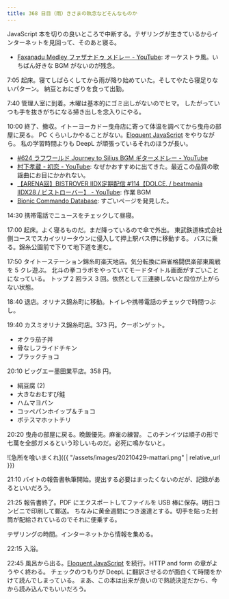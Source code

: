```yaml
---
title: 368 日目（雨）きさまの執念などそんなものか
---
```


JavaScript 本を切りの良いところで中断する。テザリングが生きているからインターネットを見回って、そのあと寝る。

* [Faxanadu Medley ファザナドゥ メドレー - YouTube](https://www.youtube.com/watch?v=8g_8SjVlveE):
  オーケストラ風。いちばん好きな BGM がないのが残念。

7:05 起床。寝てしばらくしてから雨が降り始めていた。そしてやたら寝足りないパターン。
納豆とおにぎりを食って出勤。

7:40 管理人室に到着。木曜は基本的にゴミ出しがないのでヒマ。
したがっていつも手を抜きがちになる掃き出しを念入りにやる。

10:00 終了、撤収。イトーヨーカドー曳舟店に寄って体温を調べてから曳舟の部屋に戻る。
PC くらいしかやることがない。[Eloquent JavaScript][Haverbeke18] をやりながら。
私の学習時間よりも DeepL が頑張っているそれのほうが長い。

* [&#x23;624 ラフワールド Journey to Silius BGM ギターメドレー - YouTube](https://www.youtube.com/watch?v=XnkuMbqt284)
* [村下孝蔵 - 初恋 - YouTube](https://www.youtube.com/watch?v=mQfEP9KSJt8): なぜかおすすめに出てきた。最近この品質の歌謡曲にお目にかかれない。
* [【ARENA回】BISTROVER IIDX定期配信 &#x23;114【DOLCE. / beatmania IIDX28 / ビストローバー】 - YouTube](https://www.youtube.com/watch?v=pt6xUV-C3ew): 作業 BGM
* [Bionic Commando Database](http://www.thealmightyguru.com/Reviews/BionicCommando/Wiki/index.php?title=Main_Page): すごいページを発見した。

14:30 携帯電話でニュースをチェックして昼寝。

17:00 起床。よく寝るものだ。まだ降っているので傘で外出。
東武鉄道株式会社側コースでスカイツリータウンに侵入して押上駅バス停に移動する。
バスに乗る。錦糸公園前で下りて地下道を進む。

17:50 タイトーステーション錦糸町楽天地店。気分転換に麻雀格闘倶楽部東風戦を 5 クレ遊ぶ。
北斗の拳コラボをやっていてモードタイトル画面がすごいことになっている。
トップ 2 回ラス 3 回。依然として三連勝しないと段位が上がらない状態。

18:40 退店。オリナス錦糸町に移動。トイレや携帯電話のチェックで時間つぶし。

19:40 カスミオリナス錦糸町店。373 円。クーポンゲット。

* オクラ茄子丼
* 骨なしフライドチキン
* ブラックチョコ

20:10 ビッグエー墨田業平店。358 円。

* 絹豆腐 (2)
* 大きなおむすび鮭
* ハムマヨパン
* コッペパンホイップ＆チョコ
* ポテスマホットチリ

20:20 曳舟の部屋に戻る。晩飯優先。麻雀の練習。
このチンイツは順子の形で七萬を全部ガメるという珍しいものだ。必死に鳴かないと。

![急所を喰いまくれ]({{ "/assets/images/20210429-mattari.png" | relative_url }})

21:10 バイトの報告書執筆開始。提出する必要はまったくないのだが、記録があるといいだろう。

21:25 報告書終了。PDF にエクスポートしてファイルを USB 棒に保存。明日コンビニで印刷して郵送。
ちなみに黄金週間につき速達とする。切手を貼った封筒が配給されているのでそれに便乗する。

テザリングの時間。インターネットから情報を集める。

22:15 入浴。

22:45 風呂から出る。[Eloquent JavaScript][Haverbeke18] を続行。HTTP and form の章がようやく終わる。
チェックのつもりが DeepL に翻訳させるのが面白くて時間をかけて読んでしまっている。
まあ、この本は出来が良いので熟読決定だから、今から読み込んでもいいだろう。

[Haverbeke18]: https://eloquentjavascript.net/
